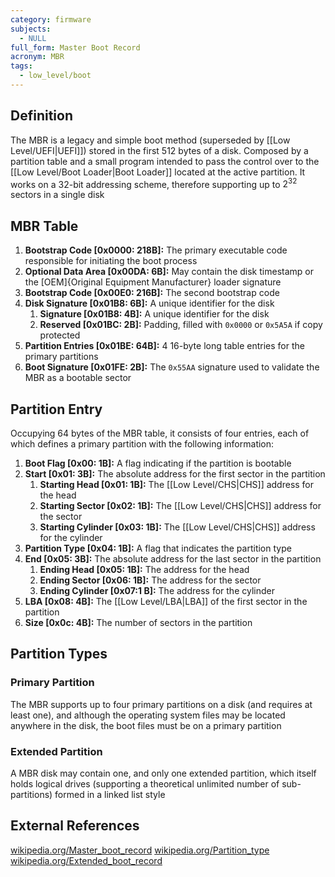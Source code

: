 ```yaml
---
category: firmware
subjects:
  - NULL
full_form: Master Boot Record
acronym: MBR
tags:
  - low_level/boot
---
```


## Definition
The MBR is a legacy and simple boot method (superseded by [[Low Level/UEFI|UEFI]]) stored in the first 512 bytes of a disk. Composed by a partition table and a small program intended to pass the control over to the [[Low Level/Boot Loader|Boot Loader]] located at the active partition. It works on a 32-bit addressing scheme, therefore supporting up to $2^{32}$ sectors in a single disk

## MBR Table
1. **Bootstrap Code \[0x0000: 218B\]:** The primary executable code responsible for initiating the boot process
2. **Optional Data Area \[0x00DA: 6B\]:** May contain the disk timestamp or the [OEM]{Original Equipment Manufacturer} loader signature
3. **Bootstrap Code \[0x00E0: 216B\]:** The second bootstrap code
4. **Disk Signature \[0x01B8: 6B\]:** A unique identifier for the disk
	1. **Signature \[0x01B8: 4B\]:** A unique identifier for the disk
	2. **Reserved \[0x01BC: 2B\]:** Padding, filled with `0x0000` or `0x5A5A` if copy protected
5. **Partition Entries \[0x01BE: 64B\]:** 4 16-byte long table entries for the primary partitions
6. **Boot Signature \[0x01FE: 2B\]:** The `0x55AA` signature used to validate the MBR as a bootable sector

## Partition Entry
Occupying 64 bytes of the MBR table, it consists of four entries, each of which defines a primary partition with the following information:
1. **Boot Flag \[0x00: 1B\]:** A flag indicating if the partition is bootable
2. **Start \[0x01: 3B\]:** The absolute address for the first sector in the partition
	1. **Starting Head \[0x01: 1B\]:** The [[Low Level/CHS|CHS]] address for the head
	2. **Starting Sector \[0x02: 1B\]:** The [[Low Level/CHS|CHS]] address for the sector
	3. **Starting Cylinder \[0x03: 1B\]:** The [[Low Level/CHS|CHS]] address for the cylinder
3. **Partition Type \[0x04: 1B\]:** A flag that indicates the partition type
4. **End \[0x05: 3B\]:** The absolute address for the last sector in the partition
	1. **Ending Head \[0x05: 1B\]:** The address for the head
	2. **Ending Sector \[0x06: 1B\]:** The address for the sector
	3. **Ending Cylinder \[0x07:1 B\]:** The address for the cylinder
5. **LBA \[0x08: 4B\]:** The [[Low Level/LBA|LBA]] of the first sector in the partition
6. **Size \[0x0c: 4B\]:** The number of sectors in the partition

## Partition Types
### Primary Partition
The MBR supports up to four primary partitions on a disk (and requires at least one), and although the operating system files may be located anywhere in the disk, the boot files must be on a primary partition

### Extended Partition
A MBR disk may contain one, and only one extended partition, which itself holds logical drives (supporting a theoretical unlimited number of sub-partitions) formed in a linked list style

## External References
[wikipedia.org/Master_boot_record](https://en.wikipedia.org/wiki/Master_boot_record)
[wikipedia.org/Partition_type](https://en.wikipedia.org/wiki/Partition_type)
[wikipedia.org/Extended_boot_record](https://en.wikipedia.org/wiki/Extended_boot_record)
